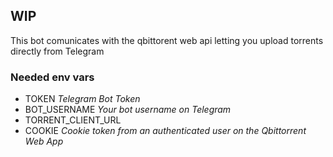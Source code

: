 ## WIP
This bot comunicates with the qbittorent web api letting you upload torrents directly from Telegram

### Needed env vars
- TOKEN *Telegram Bot Token*
- BOT_USERNAME *Your bot username on Telegram*
- TORRENT_CLIENT_URL 
- COOKIE *Cookie token from an authenticated user on the Qbittorrent Web App*
